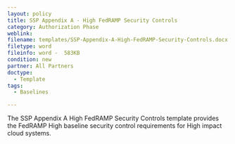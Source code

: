 ```yaml
---
layout: policy   
title: SSP Appendix A - High FedRAMP Security Controls
category: Authorization Phase
weblink:
filename: templates/SSP-Appendix-A-High-FedRAMP-Security-Controls.docx
filetype: word
fileinfo: word -  583KB
condition: new
partner: All Partners
doctype:
  - Template
tags:
  - Baselines

---
```

The SSP Appendix A High FedRAMP Security Controls template provides the FedRAMP High baseline security control requirements for High impact cloud systems.
